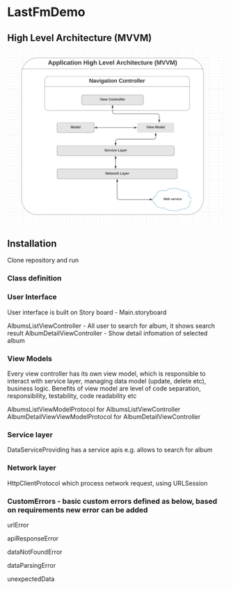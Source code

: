 # LastFmDemo

## High Level Architecture (MVVM)

![](https://github.com/SurendraK11/LastFmDemo/blob/master/HighLevelArchitecture.png "High Level Application Architecture")

## Installation

Clone repository and run

### Class definition 

### User Interface

User interface is built on Story board - Main.storyboard

AlbumsListViewController - All user to search for album, it shows search result 
AlbumDetailViewController - Show detail infomation of selected album 

### View Models

Every view controller has its own view model, which is responsible to interact with service layer, managing data model (update, delete etc), business logic. 
Benefits of view model are level of code separation, responsibility, testability, code readability etc

AlbumsListViewModelProtocol for AlbumsListViewController
AlbumDetailViewViewModelProtocol for AlbumDetailViewController

### Service layer
DataServiceProviding has a service apis e.g. allows to search for album

### Network layer
HttpClientProtocol which process network request, using URLSession

### CustomErrors - basic custom errors defined as below, based on requirements new error can be added
urlError

apiResponseError

dataNotFoundError

dataParsingError

unexpectedData
